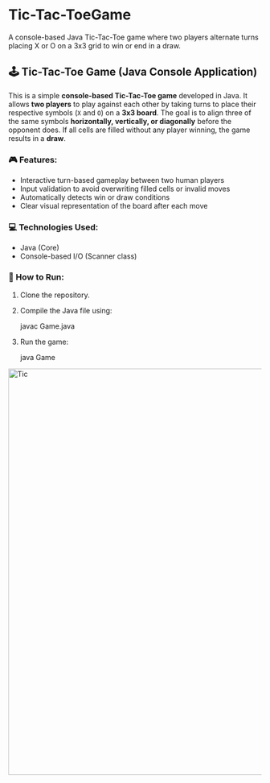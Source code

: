 # Tic-Tac-ToeGame
A console-based Java Tic-Tac-Toe game where two players alternate turns placing X or O on a 3x3 grid to win or end in a draw.





## 🕹️ Tic-Tac-Toe Game (Java Console Application)

This is a simple **console-based Tic-Tac-Toe game** developed in Java. It allows **two players** to play against each other by taking turns to place their respective symbols (`X` and `O`) on a **3x3 board**. The goal is to align three of the same symbols **horizontally, vertically, or diagonally** before the opponent does. If all cells are filled without any player winning, the game results in a **draw**.

### 🎮 Features:

* Interactive turn-based gameplay between two human players
* Input validation to avoid overwriting filled cells or invalid moves
* Automatically detects win or draw conditions
* Clear visual representation of the board after each move

### 💻 Technologies Used:

* Java (Core)
* Console-based I/O (Scanner class)

### 📂 How to Run:

1. Clone the repository.
2. Compile the Java file using:


   javac Game.java
 
3. Run the game:


   java Game

<img width="932" height="807" alt="Tic" src="https://github.com/user-attachments/assets/752fd453-634b-4f80-8754-47e9c8e8f074" />




